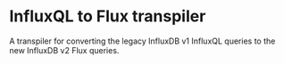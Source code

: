 # InfluxQL to Flux transpiler

A transpiler for converting the legacy InfluxDB v1 InfluxQL queries to the new InfluxDB v2 Flux queries.
